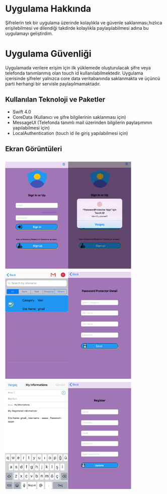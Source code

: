 # Uygulama Hakkında

Şifrelerin tek bir uygulama üzerinde kolaylıkla ve güvenle saklanması,hızlıca erişilebilmesi ve dilendiği takdirde kolaylıkla paylaşılabilmesi adına
bu uygulamayı geliştirdim.

# Uygulama Güvenliği

Uygulamada verilere erişim için ilk yüklemede oluşturulacak şifre veya telefonda tanımlanmış olan touch id kullanılabilmektedir. Uygulama içerisinde şifreler
yalnızca core data veritabanında saklanmakta ve üçüncü parti herhangi bir servisle paylaşılmamaktadır.

## Kullanılan Teknoloji ve Paketler

- Swift 4.0
- CoreData (Kullanıcı ve şifre bilgilerinin saklanması için)
- MessageUI (Telefonda tanımlı mail üzerinden bilgilerin paylaşımının yapılabilmesi için)
- LocalAuthentication (touch id ile giriş yapılabilmesi için)

## Ekran Görüntüleri


<img src="https://github.com/busranurok/PasswordProtected/blob/master/images/pp1.jpeg" width="200" height="340" style="margin-top:10px" align="left" >
<img src="https://github.com/busranurok/PasswordProtected/blob/master/images/pp2.jpeg" width="200" height="340" style="margin-top:10px;" align="left">
<img src="https://github.com/busranurok/PasswordProtected/blob/master/images/pp3.jpeg" width="200" height="340" style="margin-top:10px;" align="left">
<img src="https://github.com/busranurok/PasswordProtected/blob/master/images/pp4.jpeg" width="200" height="340" style="margin-top:10px;" align="left">
<img src="https://github.com/busranurok/PasswordProtected/blob/master/images/pp5.jpeg" width="200" height="340" style="margin-top:10px;" align="left" >
<img src="https://github.com/busranurok/PasswordProtected/blob/master/images/pp6.jpeg" width="200" height="340" style="margin-top:10px;" align="left">
  


